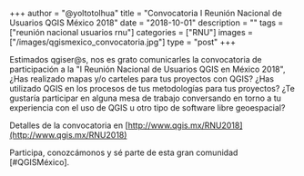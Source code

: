 +++
author = "@yoltotolhua"
title = "Convocatoria I Reunión Nacional de Usuarios QGIS México 2018"
date = "2018-10-01"
description = ""
tags = ["reunión nacional usuarios rnu"]
categories = ["RNU"]
images  = ["/images/qgismexico_convocatoria.jpg"]
type = "post"
+++

Estimados qgiser@s, nos es grato comunicarles la convocatoria de participación a la "I Reunión Nacional de Usuarios QGIS en México 2018", ¿Has realizado mapas y/o carteles para tus proyectos con QGIS? ¿Has utilizado QGIS en los procesos de tus metodologías para tus proyectos? ¿Te gustaría participar en alguna mesa de trabajo conversando en torno a tu experiencia con el uso de QGIS u otro tipo de software libre geoespacial?

Detalles de la convocatoria en [http://www.qgis.mx/RNU2018](http://www.qgis.mx/RNU2018)

Participa, conozcámonos y sé parte de esta gran comunidad [#QGISMéxico].
